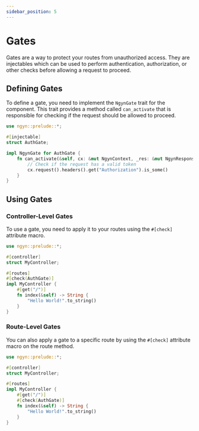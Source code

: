 ```yaml
---
sidebar_position: 5
---
```


# Gates

Gates are a way to protect your routes from unauthorized access. They are injectables which can be used to perform authentication, authorization, or other checks before allowing a request to proceed.

## Defining Gates

To define a gate, you need to implement the `NgynGate` trait for the component. This trait provides a method called `can_activate` that is responsible for checking if the request should be allowed to proceed.

```rust
use ngyn::prelude::*;

#[injectable]
struct AuthGate;

impl NgynGate for AuthGate {
    fn can_activate(&self, cx: &mut NgynContext, _res: &mut NgynResponse) -> bool {
        // Check if the request has a valid token
        cx.request().headers().get("Authorization").is_some()
    }
}
```

## Using Gates

### Controller-Level Gates

To use a gate, you need to apply it to your routes using the `#[check]` attribute macro.

```rust
use ngyn::prelude::*;

#[controller]
struct MyController;

#[routes]
#[check(AuthGate)]
impl MyController {
    #[get("/")]
    fn index(&self) -> String {
        "Hello World!".to_string()
    }
}
```

### Route-Level Gates

You can also apply a gate to a specific route by using the `#[check]` attribute macro on the route method.

```rust
use ngyn::prelude::*;

#[controller]
struct MyController;

#[routes]
impl MyController {
    #[get("/")]
    #[check(AuthGate)]
    fn index(&self) -> String {
        "Hello World!".to_string()
    }
}
```
